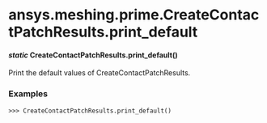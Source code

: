 # ansys.meshing.prime.CreateContactPatchResults.print_default

#### *static* CreateContactPatchResults.print_default()

Print the default values of CreateContactPatchResults.

### Examples

```pycon
>>> CreateContactPatchResults.print_default()
```

<!-- !! processed by numpydoc !! -->
